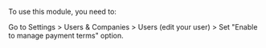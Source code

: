 To use this module, you need to:

Go to Settings \> Users & Companies \> Users (edit your user) \> Set
"Enable to manage payment terms" option.
